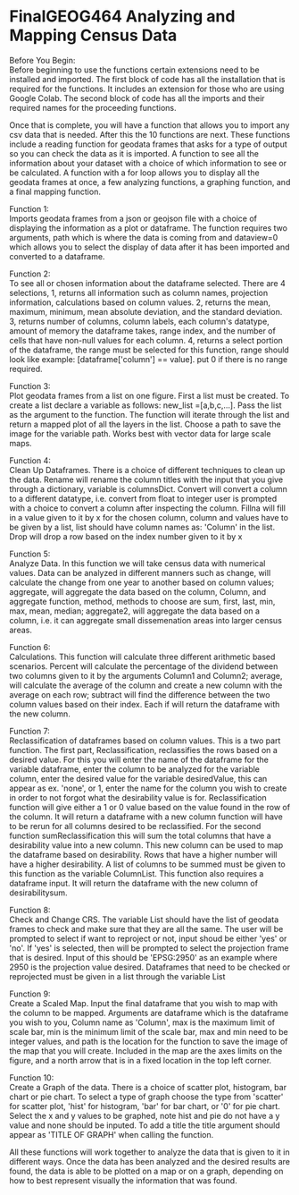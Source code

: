 # FinalGEOG464 Analyzing and Mapping Census Data

Before You Begin:
<br>Before beginning to use the functions certain extensions need to be installed and imported.
The first block of code has all the installation that is required for the functions. It includes an extension for those who are using Google Colab. 
The second block of code has all the imports and their required names for the proceeding functions. 

Once that is complete, you will have a function that allows you to import any csv data that is needed. After this the 10 functions are next. 
These functions include a reading function for geodata frames that asks for a type of output so you can check the data as it is imported. A function to see all the information about your dataset with a choice of which information to see or be calculated. A function with a for loop allows you to display all the geodata frames at once, a few analyzing functions, a graphing function, and a final mapping function. 

Function 1: 
<br> Imports geodata frames from a json or geojson file with a choice of displaying the information as a plot or dataframe. The function requires two arguments, path which is where the data is coming from and dataview=0 which allows you to select the display of data after it has been imported and converted to a dataframe. 

Function 2: 
<br> To see all or chosen information about the dataframe selected. There are 4 selections, 1, returns all information such as column names, projection information, calculations based on column values. 2, returns the mean, maximum, minimum, mean absolute deviation, and the standard deviation. 3, returns number of columns, column labels, each column's datatype, amount of memory the dataframe takes, range index, and the number of cells that have non-null values for each column. 4, returns a select portion of the dataframe, the range must be selected for this function, range should look like example: [dataframe['column'] == value]. put 0 if there is no range required.

Function 3:
<br>Plot geodata frames from a list on one figure. First a list must be created. To create a list declare a variable as follows: new_list =[a,b,c,...]. Pass the list as the argument to the function. The function will iterate through the list and return a mapped plot of all the layers in the list. Choose a path to save the image for the variable path. Works best with vector data for large scale maps.

Function 4: 
<br> Clean Up Dataframes. There is a choice of different techniques to clean up the data. Rename will rename the column titles with the input that you give through a dictionary, variable is columnsDict. Convert will convert a column to a different datatype, i.e. convert from float to integer user is prompted with a choice to convert a column after inspecting the column. Fillna will fill in a value given to it by x for the chosen column, column and values have to be given by a list, list should have column names as: 'Column' in the list. Drop will drop a row based on the index number given to it by x

Function 5: 
<br> Analyze Data. In this function we will take census data with numerical values. Data can be analyzed in different manners such as change, will calculate the change from one year to another based on column values; aggregate, will aggregate the data based on the column, Column, and aggregate function, method, methods to choose are sum, first, last, min, max, mean, median; aggregate2, will aggregate the data based on a column, i.e. it can aggregate small dissemenation areas into larger census areas.

Function 6: 
<br> Calculations. This function will calculate three different arithmetic based scenarios. Percent will calculate the percentage of the dividend between two columns given to it by the arguments Column1 and Column2; average, will calculate the average of the column and create a new column with the average on each row; subtract will find the difference between the two column values based on their index. Each if will return the dataframe with the new column.

Function 7: 
<br>  Reclassification of dataframes based on column values. This is a two part function. The first part, Reclassification, reclassifies the rows based on a desired value. For this you will enter the name of the dataframe for the variable dataframe, enter the column to be analyzed for the variable column, enter the desired value for the variable desiredValue, this can appear as ex. 'none', or 1, enter the name for the column you wish to create in order to not forgot what the desirability value is for. Reclassification function will give either a 1 or 0 value based on the value found in the row of the column. It will return a dataframe with a new column function will have to be rerun for all columns desired to be reclassified.
For the second function sumReclassification this will sum the total columns that have a desirability value into a new column. This new column can be used to map the dataframe based on desirability. Rows that have a higher number will have a higher desirability. A list of columns to be summed must be given to this function as the variable ColumnList. This function also requires a dataframe input. It will return the dataframe with the new column of desirabilitysum. 

Function 8: 
<br> Check and Change CRS. The variable List should have the list of geodata frames to check and make sure that they are all the same. The user will be prompted to select if want to reproject or not, input shoud be either 'yes' or 'no'. If 'yes' is selected, then will be prompted to select the projection frame that is desired. Input of this should be 'EPSG:2950' as an example where 2950 is the projection value desired. Dataframes that need to be checked or reprojected must be given in a list through the variable List

Function 9: 
<br> Create a Scaled Map. Input the final dataframe that you wish to map with the column to be mapped. Arguments are dataframe which is the dataframe you wish to you, Column name as 'Column', max is the maximum limit of scale bar, min is the minimum limit of the scale bar, max and min need to be integer values, and path is the location for the function to save the image of the map that you will create. Included in the map are the axes limits on the figure, and a north arrow that is in a fixed location in the top left corner. 

Function 10: 
<br> Create a Graph of the data. There is a choice of scatter plot, histogram, bar chart or pie chart. To select a type of graph choose the type from 'scatter' for scatter plot, 'hist' for histogram, 'bar' for bar chart, or '0' for pie chart. Select the x and y values to be graphed, note hist and pie do not have a y value and none should be inputed. To add a title the title argument should appear as 'TITLE OF GRAPH' when calling the function.


All these functions will work together to analyze the data that is given to it in different ways. Once the data has been analyzed and the desired results are found, the data is able to be plotted on a map or on a graph, depending on how to best represent visually the information that was found. 















